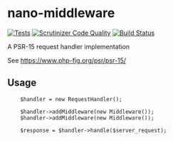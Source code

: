 # nano-middleware
[![Tests](https://github.com/Logifire/nano-middleware/actions/workflows/tests.yml/badge.svg)](https://github.com/Logifire/nano-middleware/actions/workflows/tests.yml)
[![Scrutinizer Code Quality](https://scrutinizer-ci.com/g/Logifire/naive-middleware/badges/quality-score.png?b=master)](https://scrutinizer-ci.com/g/Logifire/naive-middleware/?branch=master)
[![Build Status](https://scrutinizer-ci.com/g/Logifire/naive-middleware/badges/build.png?b=master)](https://scrutinizer-ci.com/g/Logifire/naive-middleware/build-status/master)

A PSR-15 request handler implementation

See https://www.php-fig.org/psr/psr-15/

## Usage

```
    $handler = new RequestHandler();

    $handler->addMiddleware(new Middleware());
    $handler->addMiddleware(new Middleware());

    $response = $handler->handle($server_request);
```
